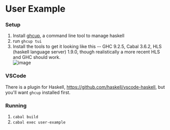 # User Example

### Setup

1. Install [ghcup](https://www.haskell.org/ghcup/), a command line tool to manage haskell
2. run `ghcup tui`
3. Install the tools to get it looking like this -- GHC 9.2.5, Cabal 3.6.2, HLS (haskell language server) 1.9.0, though realistically a more recent HLS and GHC should work.  
 ![image](https://user-images.githubusercontent.com/1423526/234316556-d0778114-6c7e-4e4e-8284-838637d163f1.png)

### VSCode
There is a plugin for Haskell, https://github.com/haskell/vscode-haskell, but you'll want `ghcup` installed first.

### Running

1. `cabal build`
2. `cabal exec user-example`


